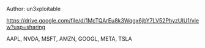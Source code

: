 Author: un3xploitable

https://drive.google.com/file/d/1McTQArEu8k3Wqgx6jbY7LV52PhyzUIU1/view?usp=sharing

AAPL, NVDA, MSFT, AMZN, GOOGL, META, TSLA
